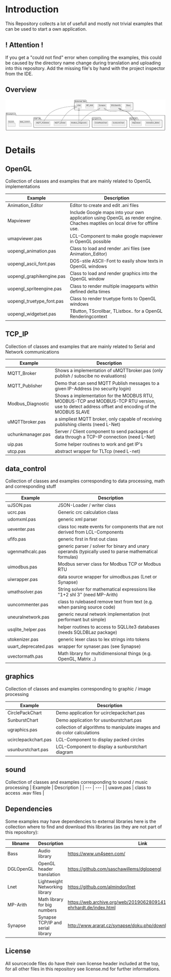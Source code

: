 # Introduction
This Repository collects a lot of usefull and mostly not trivial examples that can be used to start a own application.

## ! Attention !
If you get a "could not find" error when compiling the examples, this could be caused by the directory name change during translation and uploading into this repository. Add the missing file's by hand with the project inspector from the IDE.

## Overview
![](Overview.png)

# Details

## OpenGL
Collection of classes and examples that are mainly related to OpenGL implementations

| Example | Description |
| --- | --- |
| Animation_Editor | Editor to create and edit .ani files |
| Mapviewer | Include Google maps into your own application using OpenGL as render engine. Chaches maptiles on local drive for offline use. |
| umapviewer.pas | LCL-Component to make google mapviewer in OpenGL possible |
| uopengl_animation.pas | Class to load and render .ani files (see Animation_Editor) |
| uopengl_ascii_font.pas | DOS-stile ASCII-Font to easily show texts in OpenGL windows |
| uopengl_graphikengine.pas | Class to load and render graphics into the OpenGL window |
| uopengl_spriteengine.pas | Class to render multiple imageparts within defined delta times |
| uopengl_truetype_font.pas | Class to render truetype fonts to OpenGL windows |
| uopengl_widgetset.pas | TButton, TScrollbar, TListbox.. for a OpenGL Renderingcontext |

## TCP_IP
Collection of classes and examples that are mainly related to Serial and Network communications

| Example | Description |
| --- | --- |
| MQTT_Broker | Shows a implementation of uMQTTbroker.pas (only publish / subscibe no evaluations) |
| MQTT_Publisher | Demo that can send MQTT Publish messages to a given IP-Address (no security login) |
| Modbus_Diagnostic | Shows a implementation for the MODBUS RTU, MODBUS-TCP and MODBUS-TCP RTU version, use to detect address offset and encoding of the MODBUS SLAVE |
| uMQTTbroker.pas | a simpliest MQTT broker, only capable of receiving publishing clients (need L-Net) |
| uchunkmanager.pas | Server / Client component to send packages of data through a TCP-IP connection (need L-Net) |
| uip.pas | Some helper routines to work and get IP's |
| utcp.pas | abstract wrapper for TLTcp (need L-net) |

## data_control
Collection of classes and examples corresponding to data processing, math and corresponding stuff

| Example | Description |
| --- | --- |
| uJSON.pas | JSON-Loader / writer class |
| ucrc.pas | Generic crc calculation class |
| udomxml.pas | generic xml parser |
| ueventer.pas| class toc reate events for components that are not derived from LCL-Components |
| ufifo.pas | generic first in first out class |
| ugenmathcalc.pas | generic parser / solver for binary and unary operands (typically used to parse mathematical formulas) |
| uimodbus.pas | Modbus server class for Modbus TCP or Modbus RTU |
| uiwrapper.pas | data source wrapper for uimodbus.pas (Lnet or Synapse) | 
| umathsolver.pas | String solver for mathematical expressions like "1+2 shl 3" (need MP-Arith) | 
| uuncommenter.pas | class to rulebased remove text from text (e.g. when parsing source code) | 
| uneuralnetwork.pas | generic neural network implementation (not performant but simple) |
| usqlite_helper.pas | helper routines to access to SQLLite3 databases (needs SQLDBLaz package)|
| utokenizer.pas | generic lexer class to lex strings into tokens |
| uuart_deprecated.pas | wrapper for synaser.pas (see Synapse) |
| uvectormath.pas | Math library for multidimensional things (e.g. OpenGL, Matrix ..) |

## graphics
Collection of classes and examples corresponding to graphic / image processing

| Example | Description |
| --- | --- |
| CirclePackChart | Demo application for ucirclepackchart.pas |
| SunburstChart | Demo application for usunburstchart.pas |
| ugraphics.pas | collection of algorithms to manipulate images and do color calculations |
| ucirclepackchart.pas | LCL-Component to display packed circles |
| usunburstchart.pas | LCL-Component to display a sunburstchart diagram |

## sound
Collection of classes and examples corresponding to sound / music processing
| Example | Description |
| --- | --- |
| uwave.pas | class to access .wav files |

## Dependencies
Some examples may have dependencies to external libraries here is the collection where to find and download this libraries (as they are not part of this repository):

| libname | Description | Link |
|---|---|---|
| Bass | Audio library | https://www.un4seen.com/ |
| DGLOpenGL | OpenGL header translation | https://github.com/saschawillems/dglopengl |
| Lnet | Lightweight Networking library | https://github.com/almindor/lnet |
| MP-Arith | Math library for big numbers | https://web.archive.org/web/20190628091417/http://www.wolfgang-ehrhardt.de/index.html |
| Synapse | Synapse TCP/IP and serial library | http://www.ararat.cz/synapse/doku.php/download |

## License
All sourcecode files do have their own license header included at the top, for all other files in this repository see license.md for further informations.
